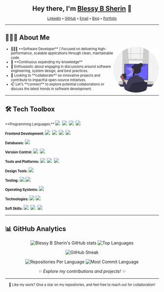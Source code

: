 <h1 align="center" style="font-size: 1.5em; line-height: 1.1;">Hey there, I'm <a href="https://www.linkedin.com/in/blessy-b-sherin-0799271a7/">Blessy B Sherin</a> 👋</h1>

<!--- Social and Contact Links -->
<p align="center" style="font-size: 0.8em; line-height: 1.1;">
  <a href="https://www.linkedin.com/in/blessy-b-sherin-0799271a7/">LinkedIn</a> •
  <a href="https://github.com/Blessy-B-Sherin">GitHub</a> •
  <a href="mailto:blessysherin995@gmail.com">Email</a> •
  <a href="https://dev.to/blessy-b-sherin">Blog</a> •
  <a href="https://blessybsherin.netlify.app/">Portfolio</a>
</p>

---

## 👩🏻‍💻 About Me

<img src="Assets/illustration.svg" align="right" width="150px" alt="Blessy B Sherin's Illustration">

<ul style="font-size: 0.8em; line-height: 1.3;">
  <li>👨🏻‍💻 **Software Developer** | Focused on delivering high-performance, scalable applications through clean, maintainable code.</li>
  <li>🌱 **Continuous expanding my knowledge**</li>
  <li>💬 Enthusiastic about engaging in discussions around software engineering, system design, and best practices.</li>
  <li>👯 Looking to **collaborate** on innovative projects and contribute to impactful open-source initiatives.</li>
  <li>📫 Let's **connect** to explore potential collaborations or discuss the latest trends in software development.</li>
</ul>

---

## 🛠 Tech Toolbox

<div style="font-size: 0.8em; line-height: 1.3;">
**Programming Languages:**
<img src="https://img.shields.io/badge/-JavaScript-EDD222?logo=javascript&logoColor=white&style=flat">&nbsp;
<img src="https://img.shields.io/badge/-Java-ED8B00?logo=java&logoColor=white&style=flat">&nbsp;
<img src="https://img.shields.io/badge/-HTML5-DE5934?logo=HTML5&logoColor=white&style=flat">&nbsp;
<img src="https://img.shields.io/badge/-CSS3-2275B2?logo=CSS3&logoColor=white&style=flat">&nbsp;

**Frontend Development:**
<img src="https://img.shields.io/badge/-React-61DAFB?logo=react&logoColor=white&style=flat">&nbsp;
<img src="https://img.shields.io/badge/-Redux-764ABC?logo=redux&logoColor=white&style=flat">&nbsp;
<img src="https://img.shields.io/badge/-Bootstrap-563D7C?logo=bootstrap&logoColor=white&style=flat">&nbsp;
<img src="https://img.shields.io/badge/-Material--UI-007FFF?logo=mui&logoColor=white&style=flat">&nbsp;

**Databases:**
<img src="https://img.shields.io/badge/-MySQL-4479A1?logo=mysql&logoColor=white&style=flat">&nbsp;

**Version Control:**
<img src="https://img.shields.io/badge/-Git-F05032?logo=git&logoColor=white&style=flat">&nbsp;
<img src="https://img.shields.io/badge/-GitHub-181717?logo=github&logoColor=white&style=flat">&nbsp;

**Tools and Platforms:**
<img src="https://img.shields.io/badge/-Visual%20Studio%20Code-007ACC?logo=visual-studio-code&logoColor=white&style=flat">&nbsp;
<img src="https://img.shields.io/badge/-IntelliJ%20IDEA-000000?logo=intellijidea&logoColor=white&style=flat"> 
<img src="https://img.shields.io/badge/-npm-CB3837?logo=npm&logoColor=white&style=flat">

**Design Tools:**
<img src="https://img.shields.io/badge/-Figma-F24E1E?logo=figma&logoColor=white&style=flat">

**Testing:**
<img src="https://img.shields.io/badge/-TestFlight-2C3E50?logo=apple&logoColor=white&style=flat">
<img src="https://img.shields.io/badge/-End%20User%20Testing-FF5722?logo=testing&logoColor=white&style=flat">

**Operating Systems:**
<img src="https://img.shields.io/badge/-Windows-0078D6?logo=windows&logoColor=white&style=flat">&nbsp;

**Technologies:**
<img src="https://img.shields.io/badge/-RESTful%20API%20Integration-4CAF50?logo=api&logoColor=white&style=flat">
<img src="https://img.shields.io/badge/-Chrome%20Extension%20Development-F44336?logo=chrome&logoColor=white&style=flat">

**Soft Skills:**
<img src="https://img.shields.io/badge/-Problem--Solving-FF9800?style=flat&logo=solved&logoColor=white"> 
<img src="https://img.shields.io/badge/-Collaboration-2196F3?style=flat&logo=group&logoColor=white"> 
<img src="https://img.shields.io/badge/-Communication-4CAF50?style=flat&logo=speech&logoColor=white"> 
</div>

---

## 📊 GitHub Analytics

<p align="center">
  <img height="160em" src="https://github-readme-stats.vercel.app/api?username=Blessy-B-Sherin&show_icons=true&theme=radical" alt="Blessy B Sherin's GitHub stats" />
  <img height="160em" src="https://github-readme-stats.vercel.app/api/top-langs/?username=Blessy-B-Sherin&layout=compact&theme=radical" alt="Top Languages" />
</p>

<p align="center">
  <img height="160em" src="https://github-readme-streak-stats.herokuapp.com/?user=Blessy-B-Sherin&theme=radical&hide_border=true" alt="GitHub Streak" />
</p>

<p align="center">
  <img height="160em" src="https://github-profile-summary-cards.vercel.app/api/cards/repos-per-language?username=Blessy-B-Sherin&theme=radical" alt="Repositories Per Language" />
  <img height="160em" src="https://github-profile-summary-cards.vercel.app/api/cards/most-commit-language?username=Blessy-B-Sherin&theme=radical" alt="Most Commit Language" />
</p>

<p align="center">
  <i>✨ Explore my contributions and projects! ✨</i>
</p>

---

<p align="center" style="font-size: 0.8em; line-height: 1.1;">🌟 Like my work? Give a star on my repositories, and feel free to reach out for collaboration!</p>
